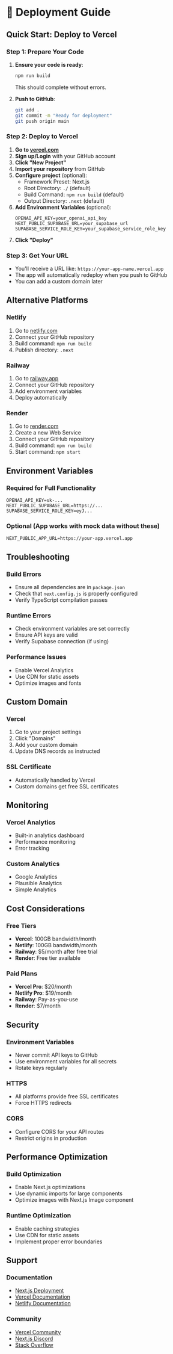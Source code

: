 # 🚀 Deployment Guide

## Quick Start: Deploy to Vercel

### Step 1: Prepare Your Code

1. **Ensure your code is ready**:

   ```bash
   npm run build
   ```

   This should complete without errors.

2. **Push to GitHub**:
   ```bash
   git add .
   git commit -m "Ready for deployment"
   git push origin main
   ```

### Step 2: Deploy to Vercel

1. **Go to [vercel.com](https://vercel.com)**
2. **Sign up/Login** with your GitHub account
3. **Click "New Project"**
4. **Import your repository** from GitHub
5. **Configure project** (optional):
   - Framework Preset: Next.js
   - Root Directory: `./` (default)
   - Build Command: `npm run build` (default)
   - Output Directory: `.next` (default)
6. **Add Environment Variables** (optional):
   ```
   OPENAI_API_KEY=your_openai_api_key
   NEXT_PUBLIC_SUPABASE_URL=your_supabase_url
   SUPABASE_SERVICE_ROLE_KEY=your_supabase_service_role_key
   ```
7. **Click "Deploy"**

### Step 3: Get Your URL

- You'll receive a URL like: `https://your-app-name.vercel.app`
- The app will automatically redeploy when you push to GitHub
- You can add a custom domain later

## Alternative Platforms

### Netlify

1. Go to [netlify.com](https://netlify.com)
2. Connect your GitHub repository
3. Build command: `npm run build`
4. Publish directory: `.next`

### Railway

1. Go to [railway.app](https://railway.app)
2. Connect your GitHub repository
3. Add environment variables
4. Deploy automatically

### Render

1. Go to [render.com](https://render.com)
2. Create a new Web Service
3. Connect your GitHub repository
4. Build command: `npm run build`
5. Start command: `npm start`

## Environment Variables

### Required for Full Functionality

```env
OPENAI_API_KEY=sk-...
NEXT_PUBLIC_SUPABASE_URL=https://...
SUPABASE_SERVICE_ROLE_KEY=eyJ...
```

### Optional (App works with mock data without these)

```env
NEXT_PUBLIC_APP_URL=https://your-app.vercel.app
```

## Troubleshooting

### Build Errors

- Ensure all dependencies are in `package.json`
- Check that `next.config.js` is properly configured
- Verify TypeScript compilation passes

### Runtime Errors

- Check environment variables are set correctly
- Ensure API keys are valid
- Verify Supabase connection (if using)

### Performance Issues

- Enable Vercel Analytics
- Use CDN for static assets
- Optimize images and fonts

## Custom Domain

### Vercel

1. Go to your project settings
2. Click "Domains"
3. Add your custom domain
4. Update DNS records as instructed

### SSL Certificate

- Automatically handled by Vercel
- Custom domains get free SSL certificates

## Monitoring

### Vercel Analytics

- Built-in analytics dashboard
- Performance monitoring
- Error tracking

### Custom Analytics

- Google Analytics
- Plausible Analytics
- Simple Analytics

## Cost Considerations

### Free Tiers

- **Vercel**: 100GB bandwidth/month
- **Netlify**: 100GB bandwidth/month
- **Railway**: $5/month after free trial
- **Render**: Free tier available

### Paid Plans

- **Vercel Pro**: $20/month
- **Netlify Pro**: $19/month
- **Railway**: Pay-as-you-use
- **Render**: $7/month

## Security

### Environment Variables

- Never commit API keys to GitHub
- Use environment variables for all secrets
- Rotate keys regularly

### HTTPS

- All platforms provide free SSL certificates
- Force HTTPS redirects

### CORS

- Configure CORS for your API routes
- Restrict origins in production

## Performance Optimization

### Build Optimization

- Enable Next.js optimizations
- Use dynamic imports for large components
- Optimize images with Next.js Image component

### Runtime Optimization

- Enable caching strategies
- Use CDN for static assets
- Implement proper error boundaries

## Support

### Documentation

- [Next.js Deployment](https://nextjs.org/docs/deployment)
- [Vercel Documentation](https://vercel.com/docs)
- [Netlify Documentation](https://docs.netlify.com)

### Community

- [Vercel Community](https://github.com/vercel/vercel/discussions)
- [Next.js Discord](https://discord.gg/nextjs)
- [Stack Overflow](https://stackoverflow.com/questions/tagged/nextjs)
